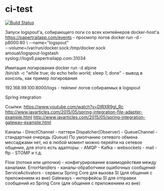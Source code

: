 # ci-test

[![Build Status](https://travis-ci.org/valery-nik/ci-test.svg?branch=master)](https://travis-ci.org/valery-nik/ci-test)

Запуск logspout'а, собирающего логи со всех контейнеров docker-host'а
https://papertrailapp.com/events - просмотр логов
docker run -d -p8000:80 \ 
--name="logspout" \
--volume=/var/run/docker.sock:/tmp/docker.sock \
amouat/logspout-logstash \
syslog://logs6.papertrailapp.com:31034

Имитация логирования
docker run -d alpine \
/bin/sh -c "while true; do echo hello world; sleep 1; done" - вывод в консоль, как пример логирования

192.168.99.100:8000/logs - тейлинг логов собираемых в logspout

Spring integration

Ссылки:
    https://www.youtube.com/watch?v=DIRXR9gI_Rc
    http://www.javarticles.com/2015/05/spring-integration-file-adapter-example.html
    http://www.javarticles.com/2015/05/spring-integration-gateway-example.html

Каналы 
    - DirectChannel - паттерн Dispatcher(Observer)
    - QueueChannel - стандартная очередь (Queue)
По умолчанию сетевого обмена мессаджами нет, но в любой момент можно перейти на сетевое общение, 
   для этого есть адапторы:
     - AMQP
     - Kafka
     - websockets
     - mail
     - ftp
     - STOMP и т.д.
    
Flow (потоки или цепочки) - конфигурирование взаимодействия между каналами.
ErrorHandlers - каналы-обработчики ошибочных сообщений
ServiceActivators - сервисы Spring Core для вызова SI (для общения с приложением из вне)
Gateways - интерфейсы SI для отправки сообщений из Spring Core (для общения с приложением из вне)